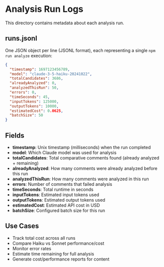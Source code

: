 # Analysis Run Logs

This directory contains metadata about each analysis run.

## runs.jsonl

One JSON object per line (JSONL format), each representing a single `npm run analyze` execution:

```json
{
  "timestamp": 1697123456789,
  "model": "claude-3-5-haiku-20241022",
  "totalCandidates": 3686,
  "alreadyAnalyzed": 0,
  "analyzedThisRun": 50,
  "errors": 0,
  "timeSeconds": 45,
  "inputTokens": 125000,
  "outputTokens": 10000,
  "estimatedCost": 0.0625,
  "batchSize": 50
}
```

## Fields

- **timestamp**: Unix timestamp (milliseconds) when the run completed
- **model**: Which Claude model was used for analysis
- **totalCandidates**: Total comparative comments found (already analyzed + remaining)
- **alreadyAnalyzed**: How many comments were already analyzed before this run
- **analyzedThisRun**: How many comments were analyzed in this run
- **errors**: Number of comments that failed analysis
- **timeSeconds**: Total runtime in seconds
- **inputTokens**: Estimated input tokens used
- **outputTokens**: Estimated output tokens used
- **estimatedCost**: Estimated API cost in USD
- **batchSize**: Configured batch size for this run

## Use Cases

- Track total cost across all runs
- Compare Haiku vs Sonnet performance/cost
- Monitor error rates
- Estimate time remaining for full analysis
- Generate cost/performance reports for content
